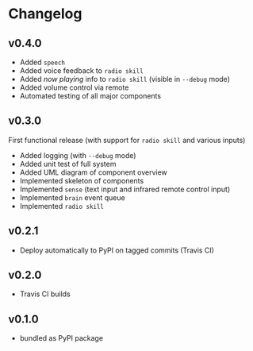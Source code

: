 # Changelog

## v0.4.0

- Added `speech`
- Added voice feedback to `radio skill`
- Added *now playing* info to `radio skill` (visible in `--debug` mode)
- Added volume control via remote
- Automated testing of all major components

## v0.3.0

First functional release (with support for `radio skill` and various inputs)

- Added logging (with `--debug` mode)
- Added unit test of full system
- Added UML diagram of component overview
- Implemented skeleton of components
- Implemented `sense` (text input and infrared remote control input)
- Implemented `brain` event queue
- Implemented `radio skill`

## v0.2.1

- Deploy automatically to PyPI on tagged commits (Travis CI)

## v0.2.0

- Travis CI builds

## v0.1.0

- bundled as PyPI package